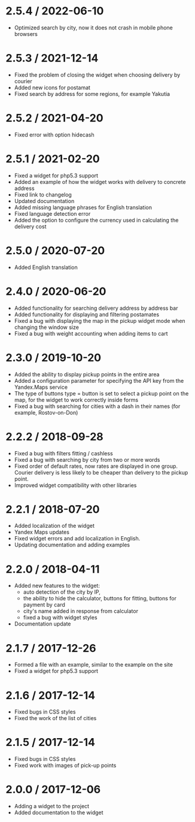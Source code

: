 2.5.4 / 2022-06-10
==================
* Optimized search by city, now it does not crash in mobile phone browsers
  
2.5.3 / 2021-12-14
==================
* Fixed the problem of closing the widget when choosing delivery by courier
* Added new icons for postamat
* Fixed search by address for some regions, for example Yakutia

2.5.2 / 2021-04-20
==================

* Fixed error with option hidecash

2.5.1 / 2021-02-20
==================

  * Fixed a widget for php5.3 support
  * Added an example of how the widget works with delivery to concrete address
  * Fixed link to changelog
  * Updated documentation
  * Added missing language phrases for English translation
  * Fixed language detection error
  * Added the option to configure the currency used in calculating the delivery cost

2.5.0 / 2020-07-20
===================

  * Added English translation

2.4.0 / 2020-06-20
===================

  * Added functionality for searching delivery address by address bar
  * Added functionality for displaying and filtering postamates
  * Fixed a bug with displaying the map in the pickup widget mode when changing the window size
  * Fixed a bug with weight accounting when adding items to cart

2.3.0 / 2019-10-20
===================

  * Added the ability to display pickup points in the entire area
  * Added a configuration parameter for specifying the API key from the Yandex.Maps service
  * The type of buttons type = button is set to select a pickup point on the map, for the widget to work correctly inside forms
  * Fixed a bug with searching for cities with a dash in their names (for example, Rostov-on-Don)

2.2.2 / 2018-09-28
===================

  * Fixed a bug with filters fitting / cashless
  * Fixed a bug with searching by city from two or more words
  * Fixed order of default rates, now rates are displayed in one group. Courier delivery is less likely to be cheaper than delivery to the pickup point.
  * Improved widget compatibility with other libraries

2.2.1 / 2018-07-20
===================

  * Added localization of the widget
  * Yandex Maps updates
  * Fixed widget errors and add localization in English.
  * Updating documentation and adding examples

2.2.0 / 2018-04-11
===================

  * Added new features to the widget:
    + auto detection of the city by IP,
    + the ability to hide the calculator, buttons for fitting, buttons for payment by card
    + city's name added in response from calculator
    + fixed a bug with widget styles
  * Documentation update

2.1.7 / 2017-12-26
===================

  * Formed a file with an example, similar to the example on the site
  * Fixed a widget for php5.3 support

2.1.6 / 2017-12-14
===================

  * Fixed bugs in CSS styles
  * Fixed the work of the list of cities

2.1.5 / 2017-12-14
===================

  * Fixed bugs in CSS styles
  * Fixed work with images of pick-up points

2.0.0 / 2017-12-06
===================

  * Adding a widget to the project
  * Added documentation to the widget
